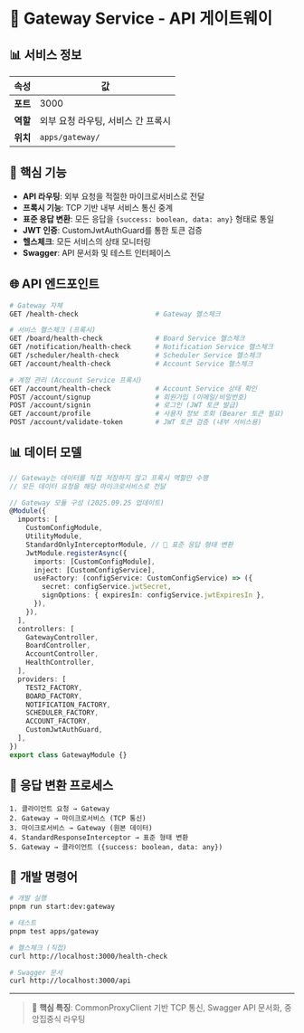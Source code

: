 # 🎯 Gateway Service - API 게이트웨이

## 📊 서비스 정보

| 속성     | 값                                 |
| -------- | ---------------------------------- |
| **포트** | 3000                               |
| **역할** | 외부 요청 라우팅, 서비스 간 프록시 |
| **위치** | `apps/gateway/`                    |

## 🎯 핵심 기능

- **API 라우팅**: 외부 요청을 적절한 마이크로서비스로 전달
- **프록시 기능**: TCP 기반 내부 서비스 통신 중계
- **표준 응답 변환**: 모든 응답을 `{success: boolean, data: any}` 형태로 통일
- **JWT 인증**: CustomJwtAuthGuard를 통한 토큰 검증
- **헬스체크**: 모든 서비스의 상태 모니터링
- **Swagger**: API 문서화 및 테스트 인터페이스

## 🌐 API 엔드포인트

```bash
# Gateway 자체
GET /health-check                   # Gateway 헬스체크

# 서비스 헬스체크 (프록시)
GET /board/health-check             # Board Service 헬스체크
GET /notification/health-check      # Notification Service 헬스체크
GET /scheduler/health-check         # Scheduler Service 헬스체크
GET /account/health-check           # Account Service 헬스체크

# 계정 관리 (Account Service 프록시)
GET /account/health-check           # Account Service 상태 확인
POST /account/signup                # 회원가입 (이메일/비밀번호)
POST /account/signin                # 로그인 (JWT 토큰 발급)
GET /account/profile                # 사용자 정보 조회 (Bearer 토큰 필요)
POST /account/validate-token        # JWT 토큰 검증 (내부 서비스용)
```

## 📊 데이터 모델

```typescript
// Gateway는 데이터를 직접 저장하지 않고 프록시 역할만 수행
// 모든 데이터 요청을 해당 마이크로서비스로 전달

// Gateway 모듈 구성 (2025.09.25 업데이트)
@Module({
  imports: [
    CustomConfigModule,
    UtilityModule,
    StandardOnlyInterceptorModule, // 🎯 표준 응답 형태 변환
    JwtModule.registerAsync({
      imports: [CustomConfigModule],
      inject: [CustomConfigService],
      useFactory: (configService: CustomConfigService) => ({
        secret: configService.jwtSecret,
        signOptions: { expiresIn: configService.jwtExpiresIn },
      }),
    }),
  ],
  controllers: [
    GatewayController,
    BoardController,
    AccountController,
    HealthController,
  ],
  providers: [
    TEST2_FACTORY,
    BOARD_FACTORY,
    NOTIFICATION_FACTORY,
    SCHEDULER_FACTORY,
    ACCOUNT_FACTORY,
    CustomJwtAuthGuard,
  ],
})
export class GatewayModule {}
```

## 🔄 응답 변환 프로세스

```
1. 클라이언트 요청 → Gateway
2. Gateway → 마이크로서비스 (TCP 통신)
3. 마이크로서비스 → Gateway (원본 데이터)
4. StandardResponseInterceptor → 표준 형태 변환
5. Gateway → 클라이언트 ({success: boolean, data: any})
```

## 🔧 개발 명령어

```bash
# 개발 실행
pnpm run start:dev:gateway

# 테스트
pnpm test apps/gateway

# 헬스체크 (직접)
curl http://localhost:3000/health-check

# Swagger 문서
curl http://localhost:3000/api
```

---

> 📝 **핵심 특징**: CommonProxyClient 기반 TCP 통신, Swagger API 문서화, 중앙집중식 라우팅
